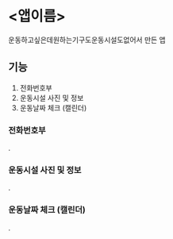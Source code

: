 # <앱이름>
운동하고싶은데원하는기구도운동시설도없어서 만든 앱

## 기능
1. 전화번호부
2. 운동시설 사진 및 정보
3. 운동날짜 체크 (캘린더)

### 전화번호부
.

### 운동시설 사진 및 정보
.
### 운동날짜 체크 (캘린더)
.
